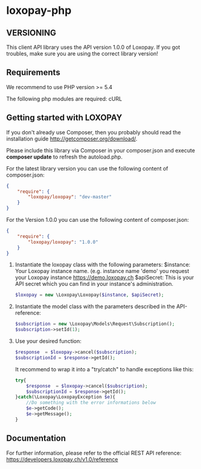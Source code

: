 loxopay-php
===========

VERSIONING
----------

This client API library uses the API version 1.0.0 of Loxopay. If you got troubles, make sure you are using the correct library version!

Requirements
------------
We recommend to use PHP version >= 5.4

The following php modules are required: cURL

Getting started with LOXOPAY
----------------------------
If you don't already use Composer, then you probably should read the installation guide http://getcomposer.org/download/.

Please include this library via Composer in your composer.json and execute **composer update** to refresh the autoload.php.

For the latest library version you can use the following content of composer.json:

```json
{
    "require": {
        "loxopay/loxopay": "dev-master"
    }
}
```


For the Version 1.0.0 you can use the following content of composer.json:

```json
{
    "require": {
        "loxopay/loxopay": "1.0.0"
    }
}
```


1.  Instantiate the loxopay class with the following parameters:
    $instance: Your Loxopay instance name. (e.g. instance name 'demo' you request your Loxopay instance https://demo.loxopay.ch
    $apiSecret: This is your API secret which you can find in your instance's administration.

    ```php
    $loxopay = new \Loxopay\Loxopay($instance, $apiSecret);
    ```
2.  Instantiate the model class with the parameters described in the API-reference:

    ```php
    $subscription = new \Loxopay\Models\Request\Subscription();
    $subscription->setId(1);
    ```
3.  Use your desired function:

    ```php
    $response  = $loxopay->cancel($subscription);
    $subscriptionId = $response->getId();
    ```

    It recommend to wrap it into a "try/catch" to handle exceptions like this:
    ```php
    try{
        $response  = $loxopay->cancel($subscription);
        $subscriptionId = $response->getId();
    }catch(\Loxopay\LoxopayException $e){
        //Do something with the error informations below
        $e->getCode();
        $e->getMessage();
    }
    ```


Documentation
--------------

For further information, please refer to the official REST API reference: https://developers.loxopay.ch/v1.0/reference
